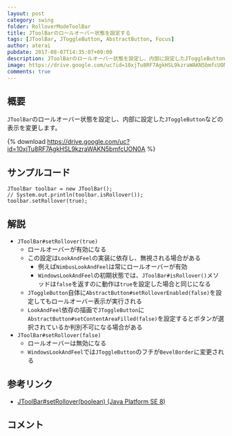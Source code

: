 ```yaml
---
layout: post
category: swing
folder: RolloverModeToolBar
title: JToolBarのロールオーバー状態を設定する
tags: [JToolBar, JToggleButton, AbstractButton, Focus]
author: aterai
pubdate: 2017-08-07T14:35:07+09:00
description: JToolBarのロールオーバー状態を設定し、内部に設定したJToggleButtonなどの表示を変更します。
image: https://drive.google.com/uc?id=10xjTu8RF7AgkHSL9kzraWAKN5bmfcUON0A
comments: true
---
```

## 概要
`JToolBar`のロールオーバー状態を設定し、内部に設定した`JToggleButton`などの表示を変更します。

{% download https://drive.google.com/uc?id=10xjTu8RF7AgkHSL9kzraWAKN5bmfcUON0A %}

## サンプルコード
<pre class="prettyprint"><code>JToolBar toolbar = new JToolBar();
// System.out.println(toolbar.isRollover());
toolbar.setRollover(true);
</code></pre>

## 解説
- `JToolBar#setRollover(true)`
    - ロールオーバーが有効になる
    - この設定は`LookAndFeel`の実装に依存し、無視される場合がある
        - 例えば`NimbusLookAndFeel`は常にロールオーバーが有効
        - `WindowsLookAndFeel`の初期状態では、`JToolBar#isRollover()`メソッドは`false`を返すのに動作は`true`を設定した場合と同じになる
    - `JToggleButton`自体に`AbstractButton#setRolloverEnabled(false)`を設定してもロールオーバー表示が実行される
    - `LookAndFeel`依存の描画で`JToggleButton`に`AbstractButton#setContentAreaFilled(false)`を設定するとボタンが選択されているか判別不可になる場合がある
- `JToolBar#setRollover(false)`
    - ロールオーバーは無効になる
    - `WindowsLookAndFeel`では`JToggleButton`のフチが`BevelBorder`に変更される

<!-- dummy comment line for breaking list -->

## 参考リンク
- [JToolBar#setRollover(boolean) (Java Platform SE 8)](https://docs.oracle.com/javase/jp/8/docs/api/javax/swing/JToolBar.html#setRollover-boolean-)

<!-- dummy comment line for breaking list -->

## コメント
